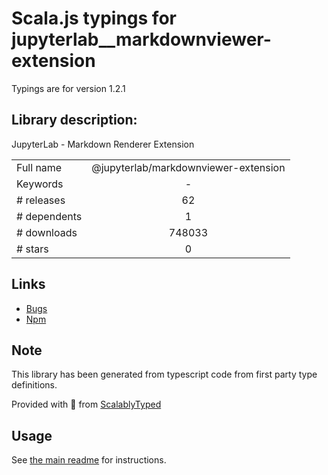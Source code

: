 
# Scala.js typings for jupyterlab__markdownviewer-extension

Typings are for version 1.2.1

## Library description:
JupyterLab - Markdown Renderer Extension

|                    |                 |
| ------------------ | :-------------: |
| Full name          | @jupyterlab/markdownviewer-extension |
| Keywords           | - |
| # releases         | 62 |
| # dependents       | 1 |
| # downloads        | 748033 |
| # stars            | 0 |

## Links
- [Bugs](https://github.com/jupyterlab/jupyterlab/issues)
- [Npm](https://www.npmjs.com/package/%40jupyterlab%2Fmarkdownviewer-extension)
    


## Note
This library has been generated from typescript code from first party type definitions.

Provided with :purple_heart: from [ScalablyTyped](https://github.com/oyvindberg/ScalablyTyped)

## Usage
See [the main readme](../../readme.md) for instructions.


